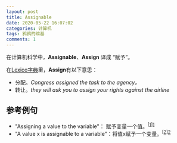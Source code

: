 ```yaml
---
layout: post
title: Assignable
date: 2020-05-22 16:07:02
categories: 计算机
tags: 鸦鸦的维基
comments: 1
---
```


在计算机科学中，**Assignable**、**Assign** 译成 “赋予”。

在[Lexico字典](https://www.lexico.com/en/definition/assign)里，**Assign**有以下意思：

- 分配。*Congress assigned the task to the agency。*
- 转让。*they will ask you to assign your rights against the airline*

## 参考例句

- "Assigning a value to the variable"： 赋予变量一个值。<sup>[[1]][1]</sup>
- "A value x is assignable to a variable"：将值x赋予一个变量。<sup>[[2]][2]</sup>

[1]: https://en.wikipedia.org/wiki/Assignable%20variable	"Assignable variable -wiki"
[2]:  https://golang.org/ref/spec#Assignability	"The Go Programming Language Specification"